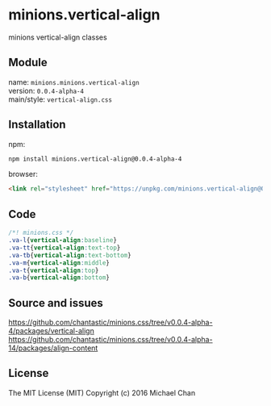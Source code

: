# minions.vertical-align
minions vertical-align classes

## Module
name: `minions.minions.vertical-align`  
version: `0.0.4-alpha-4`  
main/style: `vertical-align.css`  

## Installation
npm:
```bash
npm install minions.vertical-align@0.0.4-alpha-4
```

browser:
```html
<link rel="stylesheet" href="https://unpkg.com/minions.vertical-align@0.0.4-alpha-4" />
```

## Code
```css
/*! minions.css */
.va-l{vertical-align:baseline}
.va-tt{vertical-align:text-top}
.va-tb{vertical-align:text-bottom}
.va-m{vertical-align:middle}
.va-t{vertical-align:top}
.va-b{vertical-align:bottom}

```

## Source and issues

https://github.com/chantastic/minions.css/tree/v0.0.4-alpha-4/packages/vertical-align
https://github.com/chantastic/minions.css/tree/v0.0.4-alpha-14/packages/align-content

## License

The MIT License (MIT)
Copyright (c) 2016 Michael Chan
